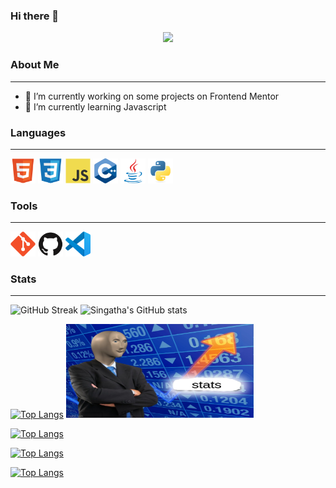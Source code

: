 ### Hi there 👋
<div align="center">
  <img src="https://media.giphy.com/media/xTiIzJSKB4l7xTouE8/giphy.gif" >
</div>

### About Me
---
<!-- <img align="right" src="./images/i'msomethingofascientist.jpg" width="300" height="300"> -->
- 🔭 I’m currently working on some projects on Frontend Mentor
- 🌱 I’m currently learning Javascript


### Languages
---
<!-- <img align="right" src="./images/languageofgods.jpg" width="300" height="300"> -->
<div>
  <img src="https://github.com/devicons/devicon/blob/master/icons/html5/html5-original.svg" title="html5" alt="HTML5" width="40" height="40">
  <img src="https://github.com/devicons/devicon/blob/master/icons/css3/css3-original.svg" title="css3" alt="CSS3" width="40" height="40">
  <img src="https://github.com/devicons/devicon/blob/master/icons/javascript/javascript-original.svg" title="javascript" alt="Javascript" width="40" height="40">
  <img src="https://github.com/devicons/devicon/blob/master/icons/cplusplus/cplusplus-original.svg" title="cplusplus" alt="C++" width="40" height="40">
  <img src="https://github.com/devicons/devicon/blob/master/icons/java/java-original.svg" title="java" alt="Java" width="40" height="40">
  <img src="https://github.com/devicons/devicon/blob/master/icons/python/python-original.svg" title="python" alt="Python" width="40" height="40">
</div>


### Tools
---
<!-- <img align="right" src="./images/bobthebuilder.jpg" width="300" height="300"> -->
<div>
  <img src="https://github.com/devicons/devicon/blob/master/icons/git/git-original.svg" title="git" alt="Git" width="40" height="40">
  <img src="https://github.com/devicons/devicon/blob/master/icons/github/github-original.svg" title="github" alt="Github" width="40" height="40">
  <img src="https://github.com/devicons/devicon/blob/master/icons/vscode/vscode-original.svg" title="vscode" alt="VSCode" width="40" height="40">
</div>


### Stats
---
 ![GitHub Streak](http://github-readme-streak-stats.herokuapp.com?user=singatha&theme=blueberry&date_format=M%20j%5B%2C%20Y%5D) ![Singatha's GitHub stats](https://github-readme-stats.vercel.app/api?username=singatha&show_icons=true&theme=blueberry)

[![Top Langs](https://github-readme-stats.vercel.app/api/top-langs/?username=singatha&theme=blueberry&layout=compact)](https://github.com/anuraghazra/github-readme-stats) <img src="./images/stats.jpg" width="300" height="150">

[![Top Langs](https://github-readme-stats.vercel.app/api/top-langs/?username=singatha&langs_count=8)](https://github.com/anuraghazra/github-readme-stats)

[![Top Langs](https://github-readme-stats.vercel.app/api/top-langs/?username=singatha&layout=donut)](https://github.com/anuraghazra/github-readme-stats)

[![Top Langs](https://github-readme-stats.vercel.app/api/top-langs/?username=singatha&layout=pie)](https://github.com/anuraghazra/github-readme-stats)

